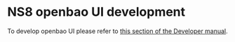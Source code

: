 # NS8 openbao UI development

To develop openbao UI please refer to [this section of the Developer manual](https://nethserver.github.io/ns8-core/ui/modules/#module-ui-development).
